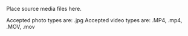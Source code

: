Place source media files here.

Accepted photo types are: .jpg
Accepted video types are: .MP4, .mp4, .MOV, .mov
